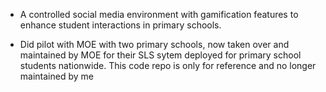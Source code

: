 - A controlled social media environment with gamification features to enhance student interactions in primary schools.

- Did pilot with MOE with two primary schools, now taken over and maintained by MOE for their SLS sytem deployed for primary school students nationwide. This code repo 
is only for reference and no longer maintained by me
